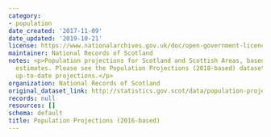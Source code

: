 ```yaml
---
category:
- population
date_created: '2017-11-09'
date_updated: '2019-10-21'
license: https://www.nationalarchives.gov.uk/doc/open-government-licence/version/3/
maintainer: National Records of Scotland
notes: <p>Population projections for Scotland and Scottish Areas, based on 2016 population
  estimates. Please see the Population Projections (2018-based) dataset for the most
  up-to-date projections.</p>
organization: National Records of Scotland
original_dataset_link: http://statistics.gov.scot/data/population-projections
records: null
resources: []
schema: default
title: Population Projections (2016-based)
---
```

